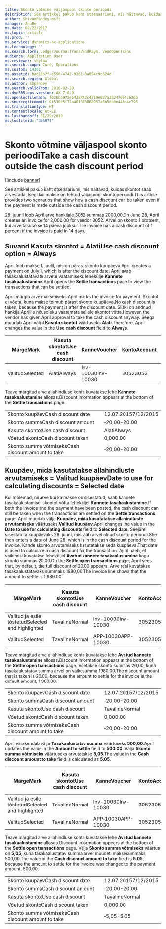 ```yaml
---
title: Skonto võtmine väljaspool skonto perioodi
description: See artikkel pakub kaht stsenaariumi, mis näitavad, kuidas skontot saab arvestada, isegi kui makse on tehtud väljaspool skontoperioodi.
author: ShivamPandey-msft
manager: AnnBe
ms.date: 08/22/2017
ms.topic: article
ms.prod: ''
ms.service: dynamics-ax-applications
ms.technology: ''
ms.search.form: LedgerJournalTransVendPaym, VendOpenTrans
audience: Application User
ms.reviewer: shylaw
ms.search.scope: Core, Operations
ms.custom: 14301
ms.assetid: bad10b7f-e550-4742-9261-8a094c9c624d
ms.search.region: Global
ms.author: shpandey
ms.search.validFrom: 2016-02-28
ms.dyn365.ops.version: AX 7.0.0
ms.openlocfilehash: f02bba975e5438443c4719e887a38247094cb20b
ms.sourcegitcommit: 0f530e5f72a40f383868957a6b5cb0e446e4c795
ms.translationtype: HT
ms.contentlocale: et-EE
ms.lasthandoff: 01/29/2019
ms.locfileid: "356871"
---
```

# <a name="take-a-cash-discount-outside-the-cash-discount-period"></a><span data-ttu-id="838f0-103">Skonto võtmine väljaspool skonto perioodi</span><span class="sxs-lookup"><span data-stu-id="838f0-103">Take a cash discount outside the cash discount period</span></span>

[!include [banner](../includes/banner.md)]

<span data-ttu-id="838f0-104">See artikkel pakub kaht stsenaariumi, mis näitavad, kuidas skontot saab arvestada, isegi kui makse on tehtud väljaspool skontoperioodi.</span><span class="sxs-lookup"><span data-stu-id="838f0-104">This article provides two scenarios that show how a cash discount can be taken even if the payment is made outside the cash discount period.</span></span>

<span data-ttu-id="838f0-105">28. juunil loob April arve hankijale 3052 summas 2000,00.</span><span class="sxs-lookup"><span data-stu-id="838f0-105">On June 28, April creates an invoice for 2,000.00 for vendor 3052.</span></span> <span data-ttu-id="838f0-106">Arvel on skonto 1 protsent, kui arve tasutakse 14 päeva jooksul.</span><span class="sxs-lookup"><span data-stu-id="838f0-106">The invoice has a cash discount of 1 percent if the invoice is paid in 14 days.</span></span>

## <a name="use-cash-discount-option--always"></a><span data-ttu-id="838f0-107">Suvand Kasuta skontot = Alati</span><span class="sxs-lookup"><span data-stu-id="838f0-107">Use cash discount option = Always</span></span>
<span data-ttu-id="838f0-108">April loob makse 1. juulil, mis on pärast skonto kuupäeva.</span><span class="sxs-lookup"><span data-stu-id="838f0-108">April creates a payment on July 1, which is after the discount date.</span></span> <span data-ttu-id="838f0-109">April avab tasakaalustatavate arvete vaatamiseks lehekülje **Kannete tasakaalustamine**.</span><span class="sxs-lookup"><span data-stu-id="838f0-109">April opens the **Settle transactions** page to view the transactions that can be settled.</span></span> 

<span data-ttu-id="838f0-110">April märgib arve maksmiseks.</span><span class="sxs-lookup"><span data-stu-id="838f0-110">April marks the invoice for payment.</span></span> <span data-ttu-id="838f0-111">Skontot ei võeta, kuna makse toimub pärast skonto kuupäeva.</span><span class="sxs-lookup"><span data-stu-id="838f0-111">No cash discount is taken, because the payment is after the discount date.</span></span> <span data-ttu-id="838f0-112">Siiski on andnud hankija Aprilile nõusoleku vaatamata sellele skontot võtta.</span><span class="sxs-lookup"><span data-stu-id="838f0-112">However, the vendor has given April approval to take the cash discount anyway.</span></span> <span data-ttu-id="838f0-113">Seega muudab April väljal **Kasuta skontot** väärtuseks **Alati**.</span><span class="sxs-lookup"><span data-stu-id="838f0-113">Therefore, April changes the value in the **Use cash discount** field to **Always**.</span></span>

| <span data-ttu-id="838f0-114">Märge</span><span class="sxs-lookup"><span data-stu-id="838f0-114">Mark</span></span>     | <span data-ttu-id="838f0-115">Kasuta skontot</span><span class="sxs-lookup"><span data-stu-id="838f0-115">Use cash discount</span></span> | <span data-ttu-id="838f0-116">Kanne</span><span class="sxs-lookup"><span data-stu-id="838f0-116">Voucher</span></span>   | <span data-ttu-id="838f0-117">Konto</span><span class="sxs-lookup"><span data-stu-id="838f0-117">Account</span></span> | <span data-ttu-id="838f0-118">Skonto kuupäev</span><span class="sxs-lookup"><span data-stu-id="838f0-118">Cash discount date</span></span> | <span data-ttu-id="838f0-119">Tähtaeg</span><span class="sxs-lookup"><span data-stu-id="838f0-119">Due date</span></span>  | <span data-ttu-id="838f0-120">Arve</span><span class="sxs-lookup"><span data-stu-id="838f0-120">Invoice</span></span> | <span data-ttu-id="838f0-121">Summa kandevaluutas</span><span class="sxs-lookup"><span data-stu-id="838f0-121">Amount in transaction currency</span></span> | <span data-ttu-id="838f0-122">Valuuta</span><span class="sxs-lookup"><span data-stu-id="838f0-122">Currency</span></span> | <span data-ttu-id="838f0-123">Tasakaalustatav summa</span><span class="sxs-lookup"><span data-stu-id="838f0-123">Amount to settle</span></span> |
|----------|-------------------|-----------|---------|--------------------|-----------|---------|--------------------------------|----------|------------------|
| <span data-ttu-id="838f0-124">Valitud</span><span class="sxs-lookup"><span data-stu-id="838f0-124">Selected</span></span> | <span data-ttu-id="838f0-125">Alati</span><span class="sxs-lookup"><span data-stu-id="838f0-125">Always</span></span>            | <span data-ttu-id="838f0-126">Inv-10030</span><span class="sxs-lookup"><span data-stu-id="838f0-126">Inv-10030</span></span> | <span data-ttu-id="838f0-127">3052</span><span class="sxs-lookup"><span data-stu-id="838f0-127">3052</span></span>    | <span data-ttu-id="838f0-128">28.06.2015</span><span class="sxs-lookup"><span data-stu-id="838f0-128">6/28/2015</span></span>          | <span data-ttu-id="838f0-129">12.07.2015</span><span class="sxs-lookup"><span data-stu-id="838f0-129">7/12/2015</span></span> | <span data-ttu-id="838f0-130">10030</span><span class="sxs-lookup"><span data-stu-id="838f0-130">10030</span></span>   | <span data-ttu-id="838f0-131">‑2000,00</span><span class="sxs-lookup"><span data-stu-id="838f0-131">-2,000.00</span></span>                      | <span data-ttu-id="838f0-132">USA dollar</span><span class="sxs-lookup"><span data-stu-id="838f0-132">USD</span></span>      | <span data-ttu-id="838f0-133">‑1980,00</span><span class="sxs-lookup"><span data-stu-id="838f0-133">-1,980.00</span></span>        |

<span data-ttu-id="838f0-134">Teave märgitud arve allahindluse kohta kuvatakse lehe **Kannete tasakaalustamine** allosas.</span><span class="sxs-lookup"><span data-stu-id="838f0-134">Discount information appears at the bottom of the **Settle transactions** page.</span></span>

|                              |           |
|------------------------------|-----------|
| <span data-ttu-id="838f0-135">Skonto kuupäev</span><span class="sxs-lookup"><span data-stu-id="838f0-135">Cash discount date</span></span>           | <span data-ttu-id="838f0-136">12.07.2015</span><span class="sxs-lookup"><span data-stu-id="838f0-136">7/12/2015</span></span> |
| <span data-ttu-id="838f0-137">Skonto summa</span><span class="sxs-lookup"><span data-stu-id="838f0-137">Cash discount amount</span></span>         | <span data-ttu-id="838f0-138">‑20,00</span><span class="sxs-lookup"><span data-stu-id="838f0-138">-20.00</span></span>    |
| <span data-ttu-id="838f0-139">Kasuta skontot</span><span class="sxs-lookup"><span data-stu-id="838f0-139">Use cash discount</span></span>            | <span data-ttu-id="838f0-140">Alati</span><span class="sxs-lookup"><span data-stu-id="838f0-140">Always</span></span>    |
| <span data-ttu-id="838f0-141">Võetud skonto</span><span class="sxs-lookup"><span data-stu-id="838f0-141">Cash discount taken</span></span>          | <span data-ttu-id="838f0-142">0,00</span><span class="sxs-lookup"><span data-stu-id="838f0-142">0.00</span></span>      |
| <span data-ttu-id="838f0-143">Skonto summa võtmiseks</span><span class="sxs-lookup"><span data-stu-id="838f0-143">Cash discount amount to take</span></span> | <span data-ttu-id="838f0-144">‑20,00</span><span class="sxs-lookup"><span data-stu-id="838f0-144">-20.00</span></span>    |

## <a name="date-to-use-for-calculating-discounts--selected-date"></a><span data-ttu-id="838f0-145">Kuupäev, mida kasutatakse allahindluste arvutamiseks = Valitud kuupäev</span><span class="sxs-lookup"><span data-stu-id="838f0-145">Date to use for calculating discounts = Selected date</span></span>
<span data-ttu-id="838f0-146">Kui mõlemad, nii arve kui ka makse on sisestatud, saab kannete tasakaalustamisel skontot võtta leheküljel **Kannete tasakaalustamine**.</span><span class="sxs-lookup"><span data-stu-id="838f0-146">If both the invoice and the payment have been posted, the cash discount can still be taken when the transactions are settled on the **Settle transactions** page.</span></span> <span data-ttu-id="838f0-147">April muudab välja **Kuupäev, mida kasutatakse allahindluste arvutamiseks** väärtuseks **Valitud kuupäev**.</span><span class="sxs-lookup"><span data-stu-id="838f0-147">April changes the value in the **Date to use for calculating discounts** field to **Selected date**.</span></span> <span data-ttu-id="838f0-148">Seejärel sisestab ta kuupäevaks 28. juuni, mis jääb arvel olnud skonto perioodi.</span><span class="sxs-lookup"><span data-stu-id="838f0-148">She then enters a date of June 28, which is in the cash discount period for the invoice.</span></span> <span data-ttu-id="838f0-149">Kande skonto arvutamiseks kasutatakse seda kuupäeva.</span><span class="sxs-lookup"><span data-stu-id="838f0-149">That date is used to calculate a cash discount for the transaction.</span></span> <span data-ttu-id="838f0-150">April näeb, et vaikimisi kuvatakse leheküljel **Avatud kannete tasakaalustamine** kogu skonto summas 20,00.</span><span class="sxs-lookup"><span data-stu-id="838f0-150">On the **Settle open transactions** page, April sees that, by default, the full discount of 20.00 appears.</span></span> <span data-ttu-id="838f0-151">Arve real kuvatakse tasakaalustatavaks summaks 1980,00.</span><span class="sxs-lookup"><span data-stu-id="838f0-151">The invoice line shows that the amount to settle is 1,980.00.</span></span>

| <span data-ttu-id="838f0-152">Märge</span><span class="sxs-lookup"><span data-stu-id="838f0-152">Mark</span></span>                     | <span data-ttu-id="838f0-153">Kasuta skontot</span><span class="sxs-lookup"><span data-stu-id="838f0-153">Use cash discount</span></span> | <span data-ttu-id="838f0-154">Kanne</span><span class="sxs-lookup"><span data-stu-id="838f0-154">Voucher</span></span>   | <span data-ttu-id="838f0-155">Konto</span><span class="sxs-lookup"><span data-stu-id="838f0-155">Account</span></span> | <span data-ttu-id="838f0-156">Skonto kuupäev</span><span class="sxs-lookup"><span data-stu-id="838f0-156">Cash discount date</span></span> | <span data-ttu-id="838f0-157">Tähtaeg</span><span class="sxs-lookup"><span data-stu-id="838f0-157">Due date</span></span>  | <span data-ttu-id="838f0-158">Arve</span><span class="sxs-lookup"><span data-stu-id="838f0-158">Invoice</span></span> | <span data-ttu-id="838f0-159">Summa kandevaluutas</span><span class="sxs-lookup"><span data-stu-id="838f0-159">Amount in transaction currency</span></span> | <span data-ttu-id="838f0-160">Valuuta</span><span class="sxs-lookup"><span data-stu-id="838f0-160">Currency</span></span> | <span data-ttu-id="838f0-161">Tasakaalustatav summa</span><span class="sxs-lookup"><span data-stu-id="838f0-161">Amount to settle</span></span> |
|--------------------------|-------------------|-----------|---------|--------------------|-----------|---------|--------------------------------|----------|------------------|
| <span data-ttu-id="838f0-162">Valitud ja esile tõstetud</span><span class="sxs-lookup"><span data-stu-id="838f0-162">Selected and highlighted</span></span> | <span data-ttu-id="838f0-163">Tavaline</span><span class="sxs-lookup"><span data-stu-id="838f0-163">Normal</span></span>            | <span data-ttu-id="838f0-164">Inv-10030</span><span class="sxs-lookup"><span data-stu-id="838f0-164">Inv-10030</span></span> | <span data-ttu-id="838f0-165">3052</span><span class="sxs-lookup"><span data-stu-id="838f0-165">3052</span></span>    | <span data-ttu-id="838f0-166">28.06.2015</span><span class="sxs-lookup"><span data-stu-id="838f0-166">6/28/2015</span></span>          | <span data-ttu-id="838f0-167">12.07.2015</span><span class="sxs-lookup"><span data-stu-id="838f0-167">7/12/2015</span></span> | <span data-ttu-id="838f0-168">10030</span><span class="sxs-lookup"><span data-stu-id="838f0-168">10030</span></span>   | <span data-ttu-id="838f0-169">‑2000,00</span><span class="sxs-lookup"><span data-stu-id="838f0-169">-2,000.00</span></span>                      | <span data-ttu-id="838f0-170">USA dollar</span><span class="sxs-lookup"><span data-stu-id="838f0-170">USD</span></span>      | <span data-ttu-id="838f0-171">‑1980,00</span><span class="sxs-lookup"><span data-stu-id="838f0-171">-1,980.00</span></span>        |
| <span data-ttu-id="838f0-172">Valitud</span><span class="sxs-lookup"><span data-stu-id="838f0-172">Selected</span></span>                 | <span data-ttu-id="838f0-173">Tavaline</span><span class="sxs-lookup"><span data-stu-id="838f0-173">Normal</span></span>            | <span data-ttu-id="838f0-174">APP‑10030</span><span class="sxs-lookup"><span data-stu-id="838f0-174">APP-10030</span></span> | <span data-ttu-id="838f0-175">3052</span><span class="sxs-lookup"><span data-stu-id="838f0-175">3052</span></span>    | <span data-ttu-id="838f0-176">15.07.2015</span><span class="sxs-lookup"><span data-stu-id="838f0-176">7/15/2015</span></span>          | <span data-ttu-id="838f0-177">15.07.2015</span><span class="sxs-lookup"><span data-stu-id="838f0-177">7/15/2015</span></span> |         | <span data-ttu-id="838f0-178">500,00</span><span class="sxs-lookup"><span data-stu-id="838f0-178">500.00</span></span>                         | <span data-ttu-id="838f0-179">USA dollar</span><span class="sxs-lookup"><span data-stu-id="838f0-179">USD</span></span>      | <span data-ttu-id="838f0-180">500,00</span><span class="sxs-lookup"><span data-stu-id="838f0-180">500.00</span></span>           |

<span data-ttu-id="838f0-181">Teave märgitud arve allahindluse kohta kuvatakse lehe **Avatud kannete tasakaalustamine** allosas.</span><span class="sxs-lookup"><span data-stu-id="838f0-181">Discount information appears at the bottom of the **Settle open transactions** page.</span></span> <span data-ttu-id="838f0-182">Võetakse skonto summas 20,00, kuna tasakaalustatav summa arvel on vaikesumma 1980,00.</span><span class="sxs-lookup"><span data-stu-id="838f0-182">The discount amount that is taken is 20.00, because the amount to settle for the invoice is the default amount, 1,980.00.</span></span>

|                              |           |
|------------------------------|-----------|
| <span data-ttu-id="838f0-183">Skonto kuupäev</span><span class="sxs-lookup"><span data-stu-id="838f0-183">Cash discount date</span></span>           | <span data-ttu-id="838f0-184">12.07.2015</span><span class="sxs-lookup"><span data-stu-id="838f0-184">7/12/2015</span></span> |
| <span data-ttu-id="838f0-185">Skonto summa</span><span class="sxs-lookup"><span data-stu-id="838f0-185">Cash discount amount</span></span>         | <span data-ttu-id="838f0-186">‑20,00</span><span class="sxs-lookup"><span data-stu-id="838f0-186">-20.00</span></span>    |
| <span data-ttu-id="838f0-187">Kasuta skontot</span><span class="sxs-lookup"><span data-stu-id="838f0-187">Use cash discount</span></span>            | <span data-ttu-id="838f0-188">Tavaline</span><span class="sxs-lookup"><span data-stu-id="838f0-188">Normal</span></span>    |
| <span data-ttu-id="838f0-189">Võetud skonto</span><span class="sxs-lookup"><span data-stu-id="838f0-189">Cash discount taken</span></span>          | <span data-ttu-id="838f0-190">0,00</span><span class="sxs-lookup"><span data-stu-id="838f0-190">0.00</span></span>      |
| <span data-ttu-id="838f0-191">Skonto summa võtmiseks</span><span class="sxs-lookup"><span data-stu-id="838f0-191">Cash discount amount to take</span></span> | <span data-ttu-id="838f0-192">‑20,00</span><span class="sxs-lookup"><span data-stu-id="838f0-192">-20.00</span></span>    |

<span data-ttu-id="838f0-193">April värskendab välja **Tasakaalustatav summa** väärtuseks **500,00**.</span><span class="sxs-lookup"><span data-stu-id="838f0-193">April updates the value in the **Amount to settle** field to **500.00**.</span></span> <span data-ttu-id="838f0-194">Välja **Skonto summa võtmiseks** väärtuseks arvutatakse **5,05**.</span><span class="sxs-lookup"><span data-stu-id="838f0-194">The value in the **Cash discount amount to take** field is calculated as **5.05**.</span></span>

| <span data-ttu-id="838f0-195">Märge</span><span class="sxs-lookup"><span data-stu-id="838f0-195">Mark</span></span>                     | <span data-ttu-id="838f0-196">Kasuta skontot</span><span class="sxs-lookup"><span data-stu-id="838f0-196">Use cash discount</span></span> | <span data-ttu-id="838f0-197">Kanne</span><span class="sxs-lookup"><span data-stu-id="838f0-197">Voucher</span></span>   | <span data-ttu-id="838f0-198">Konto</span><span class="sxs-lookup"><span data-stu-id="838f0-198">Account</span></span> | <span data-ttu-id="838f0-199">Kuupäev</span><span class="sxs-lookup"><span data-stu-id="838f0-199">Date</span></span>      | <span data-ttu-id="838f0-200">Tähtaeg</span><span class="sxs-lookup"><span data-stu-id="838f0-200">Due date</span></span>  | <span data-ttu-id="838f0-201">Arve</span><span class="sxs-lookup"><span data-stu-id="838f0-201">Invoice</span></span> | <span data-ttu-id="838f0-202">Summa kandevaluutas</span><span class="sxs-lookup"><span data-stu-id="838f0-202">Amount in transaction currency</span></span> | <span data-ttu-id="838f0-203">Valuuta</span><span class="sxs-lookup"><span data-stu-id="838f0-203">Currency</span></span> | <span data-ttu-id="838f0-204">Tasakaalustatav summa</span><span class="sxs-lookup"><span data-stu-id="838f0-204">Amount to settle</span></span> |
|--------------------------|-------------------|-----------|---------|-----------|-----------|---------|--------------------------------|----------|------------------|
| <span data-ttu-id="838f0-205">Valitud ja esile tõstetud</span><span class="sxs-lookup"><span data-stu-id="838f0-205">Selected and highlighted</span></span> | <span data-ttu-id="838f0-206">Tavaline</span><span class="sxs-lookup"><span data-stu-id="838f0-206">Normal</span></span>            | <span data-ttu-id="838f0-207">Inv-10030</span><span class="sxs-lookup"><span data-stu-id="838f0-207">Inv-10030</span></span> | <span data-ttu-id="838f0-208">3052</span><span class="sxs-lookup"><span data-stu-id="838f0-208">3052</span></span>    | <span data-ttu-id="838f0-209">28.06.2015</span><span class="sxs-lookup"><span data-stu-id="838f0-209">6/28/2015</span></span> | <span data-ttu-id="838f0-210">12.07.2015</span><span class="sxs-lookup"><span data-stu-id="838f0-210">7/12/2015</span></span> | <span data-ttu-id="838f0-211">10030</span><span class="sxs-lookup"><span data-stu-id="838f0-211">10030</span></span>   | <span data-ttu-id="838f0-212">2000,00</span><span class="sxs-lookup"><span data-stu-id="838f0-212">2,000.00</span></span>                       | <span data-ttu-id="838f0-213">USA dollar</span><span class="sxs-lookup"><span data-stu-id="838f0-213">USD</span></span>      | <span data-ttu-id="838f0-214">‑500,00</span><span class="sxs-lookup"><span data-stu-id="838f0-214">-500.00</span></span>          |
| <span data-ttu-id="838f0-215">Valitud</span><span class="sxs-lookup"><span data-stu-id="838f0-215">Selected</span></span>                 | <span data-ttu-id="838f0-216">Tavaline</span><span class="sxs-lookup"><span data-stu-id="838f0-216">Normal</span></span>            | <span data-ttu-id="838f0-217">APP‑10030</span><span class="sxs-lookup"><span data-stu-id="838f0-217">APP-10030</span></span> | <span data-ttu-id="838f0-218">3052</span><span class="sxs-lookup"><span data-stu-id="838f0-218">3052</span></span>    | <span data-ttu-id="838f0-219">15.07.2015</span><span class="sxs-lookup"><span data-stu-id="838f0-219">7/15/2015</span></span> | <span data-ttu-id="838f0-220">15.07.2015</span><span class="sxs-lookup"><span data-stu-id="838f0-220">7/15/2015</span></span> |         | <span data-ttu-id="838f0-221">500,00</span><span class="sxs-lookup"><span data-stu-id="838f0-221">500.00</span></span>                         | <span data-ttu-id="838f0-222">USA dollar</span><span class="sxs-lookup"><span data-stu-id="838f0-222">USD</span></span>      | <span data-ttu-id="838f0-223">500,00</span><span class="sxs-lookup"><span data-stu-id="838f0-223">500.00</span></span>           |

<span data-ttu-id="838f0-224">Teave märgitud arve allahindluse kohta kuvatakse lehe **Avatud kannete tasakaalustamine** allosas.</span><span class="sxs-lookup"><span data-stu-id="838f0-224">Discount information appears at the bottom of the **Settle open transactions** page.</span></span> <span data-ttu-id="838f0-225">Välja **Skonto summa võtmiseks** väärtus on **5,05**, kuna tasakaalustatav summa arvel muudeti maksesummaks 500,00.</span><span class="sxs-lookup"><span data-stu-id="838f0-225">The value in the **Cash discount amount to take** field is **5.05**, because the amount to settle for the invoice was changed to the payment amount, 500.00.</span></span>

|                              |           |
|------------------------------|-----------|
| <span data-ttu-id="838f0-226">Skonto kuupäev</span><span class="sxs-lookup"><span data-stu-id="838f0-226">Cash discount date</span></span>           | <span data-ttu-id="838f0-227">12.07.2015</span><span class="sxs-lookup"><span data-stu-id="838f0-227">7/12/2015</span></span> |
| <span data-ttu-id="838f0-228">Skonto summa</span><span class="sxs-lookup"><span data-stu-id="838f0-228">Cash discount amount</span></span>         | <span data-ttu-id="838f0-229">‑20,00</span><span class="sxs-lookup"><span data-stu-id="838f0-229">-20.00</span></span>    |
| <span data-ttu-id="838f0-230">Kasuta skontot</span><span class="sxs-lookup"><span data-stu-id="838f0-230">Use cash discount</span></span>            | <span data-ttu-id="838f0-231">Tavaline</span><span class="sxs-lookup"><span data-stu-id="838f0-231">Normal</span></span>    |
| <span data-ttu-id="838f0-232">Võetud skonto</span><span class="sxs-lookup"><span data-stu-id="838f0-232">Cash discount taken</span></span>          | <span data-ttu-id="838f0-233">0,00</span><span class="sxs-lookup"><span data-stu-id="838f0-233">0.00</span></span>      |
| <span data-ttu-id="838f0-234">Skonto summa võtmiseks</span><span class="sxs-lookup"><span data-stu-id="838f0-234">Cash discount amount to take</span></span> | <span data-ttu-id="838f0-235">‑5,05</span><span class="sxs-lookup"><span data-stu-id="838f0-235">-5.05</span></span>     |





